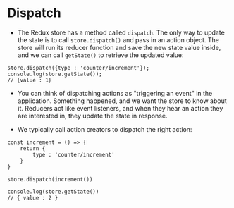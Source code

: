 # Dispatch

- The Redux store has a method called `dispatch`. The only way to update the state is to call `store.dispatch()` and pass in an action object. The store will run its reducer function and save the new state value inside, and we can call `getState()` to retrieve the updated value:

```
store.dispatch({type : 'counter/increment'});
console.log(store.getState());
// {value : 1}
```

- You can think of dispatching actions as "triggering an event" in the application. Something happened, and we want the store to know about it. Reducers act like event listeners, and when they hear an action they are interested in, they update the state in response.

- We typically call action creators to dispatch the right action:

```
const increment = () => {
    return {
        type : 'counter/increment'
    }
}

store.dispatch(increment())

console.log(store.getState())
// { value : 2 }
```

